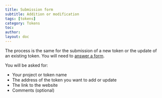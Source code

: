 ```yaml
---
title: Submission form
subtitle: Addition or modification
tags: [tokens]
category: Tokens
toc: 
author:
layout: doc
---
```


The process is the same for the submission of a new token or the update of an existing token. You will need to [answer a form](../erc20-bep20).

You will be asked for:
- Your project or token name
- The address of the token you want to add or update
- The link to the website 
- Comments (optional)


